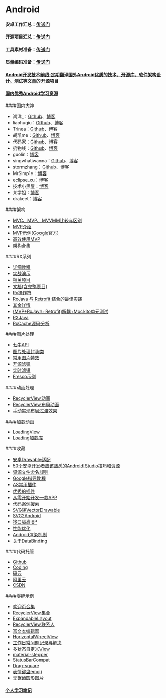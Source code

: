 # Android

#### 安卓工作汇总：[传送门](https://github.com/android-cn/android-jobs)

#### 开源项目汇总：[传送门](https://github.com/Trinea/android-open-project)

#### 工具素材准备：[传送门](https://github.com/inferjay/AndroidDevTools/)

#### 质量编码准备：[传送门](https://github.com/jiang111/awesome-android-tips)

#### [Android开发技术前线:定期翻译国外Android优质的技术、开源库、软件架构设计、测试等文章的开源项目](https://github.com/hehonghui/android-tech-frontier)

#### [国内优秀Android学习资源](https://github.com/hehonghui/android-tech-frontier/tree/master/the-bad-guys)

####国内大神
* 鸿洋_：[Github](https://github.com/hongyangAndroid/)、[博客](http://blog.csdn.net/lmj623565791)
* liaohuqiu：[Github](https://github.com/liaohuqiu)、[博客](https://www.liaohuqiu.net/)
* Trinea：[Github](https://github.com/Trinea)、[博客](http://www.trinea.cn/)
* 胡凯me：[Github](https://github.com/kesenhoo)、[博客](http://hukai.me/)
* 代码家：[Github](https://github.com/daimajia)、[博客](http://daimajia.com/)
* 扔物线：[Github](https://github.com/rengwuxian)、[博客](http://www.rengwuxian.com/)
* guolin：[博客](http://blog.csdn.net/guolin_blog)
* singwhatiwanna：[Github](https://github.com/singwhatiwanna/)、[博客](http://blog.csdn.net/singwhatiwanna)
* stormzhang：[Github](https://github.com/stormzhang)、[博客](http://stormzhang.com/)
* MrSimp1e：[博客](http://blog.csdn.net/bboyfeiyu)
* eclipse_xu：[博客](http://blog.csdn.net/eclipsexys/)
* 技术小黑屋：[博客](http://droidyue.com/)
* 某学姐：[博客](https://mouxuejie.com/)
* drakeet：[博客](https://drakeet.me/)  

####架构
* [MVC、MVP、MVVMM比较与区别](http://www.cnblogs.com/JustRun1983/p/3727560.html)
* [MVP介绍](https://github.com/hehonghui/android-tech-frontier/blob/master/issue-12%2FAndroid%E4%B8%8AMVP%E7%9A%84%E4%BB%8B%E7%BB%8D.md#使用mvp)
* [MVP示例(Google官方)](https://github.com/googlesamples/android-architecture)
* [高效使用MVP](http://blog.csdn.net/dantestones/article/details/51445208)
* [架构合集](https://github.com/CameloeAnthony/AndroidArchitectureCollection)


####RX系列
* [详细教程](https://github.com/lzyzsd/Awesome-RxJava)
* [实战演示](http://www.jianshu.com/p/64aa976a46be)
* [相关项目](https://github.com/vihuela/Lay-s)
* [文档(含完整项目)](https://github.com/mcxiaoke/RxDocs)
* [Rx操作符](https://github.com/jiang111/RxJavaApp)
* [RxJava 与 Retrofit 结合的最佳实践](http://gank.io/post/56e80c2c677659311bed9841)
* [其余详情](https://www.zhihu.com/question/35511144)
* [(MVP+RxJava+Retrofit)解耦+Mockito单元测试](http://www.jianshu.com/p/cdfeb6c3d099?utm_campaign=haruki&utm_content=note&utm_medium=reader_share&utm_source=weixin)
* [RXJava](http://www.jcodecraeer.com/a/anzhuokaifa/androidkaifa/2015/0430/2815.html)
* [RxCache源码分析](http://www.jianshu.com/p/5d73909c7068)

####图片处理
* [七牛API](https://github.com/lingochamp/QiniuImageLoader)
* [图片处理封装类](http://blog.csdn.net/wiker_yong/article/details/17231087)
* [常用图片特效](http://www.eoeandroid.com/forum.php?mod=viewthread&tid=170526&extra=page%3D1&page=1)
* [开源滤镜](https://github.com/daizhenjun/ImageFilterForAndroid)
* [实时滤镜](http://www.eoeandroid.com/thread-171528-1-1.html)
* [Fresco示例](https://github.com/kaedea/Fresco-Sample-Usage)

####动画处理
* [RecyclerView动画](http://www.07net01.com/2015/12/1024142.html)
* [RecyclerView布局动画](http://www.jcodecraeer.com/a/anzhuokaifa/androidkaifa/2015/0915/3462.html)
* [手动实现布局过渡效果](http://www.jcodecraeer.com/a/anzhuokaifa/androidkaifa/2015/0629/3119.html)

####加载动画
* [LoadingView](https://github.com/ldoublem/LoadingView)
* [Loading加载库](https://github.com/ybq/Android-SpinKit) 

####收藏
* [安卓Drawable适配](http://blog.csdn.net/wrg_20100512/article/details/51295317)
* [50个安卓开发者应该熟悉的Android Studio技巧和资源](http://www.jcodecraeer.com/a/anzhuokaifa/androidkaifa/2016/1116/6776.html)
* [资源文件命名规则](http://www.jcodecraeer.com/a/anzhuokaifa/androidkaifa/2016/1104/6745.html)
* [Google指导教程](http://www.jcodecraeer.com/a/anzhuokaifa/androidkaifa/2015/0608/3019.html)
* [AS常用插件](https://github.com/jiang111/awesome-androidstudio-plugins)
* [优秀的插件](https://github.com/dreamlivemeng/androidstudio-plugins)
* [从零开始开发一款APP](http://www.jianshu.com/p/a58d15ef5c8b)
* [代码案例搜索](http://www.codota.com/)
* [SVG转VectorDrawable](http://inloop.github.io/svg2android/)
* [SVG2Android](https://github.com/inloop/svg2android)
* [接口隔离ISP](http://blog.csdn.net/dd864140130/article/details/51429926)
* [性能优化](http://www.jcodecraeer.com/a/anzhuokaifa/androidkaifa/2015/0418/2745.html)
* [Android渲染机制](http://blog.csdn.net/ccj659/article/details/53219288)
* [关于DataBinding](http://www.jcodecraeer.com/a/anzhuokaifa/androidkaifa/2015/0811/3290.html)

####代码托管
* [Github](https://github.com)
* [Coding](https://coding.net/)
* [码云](http://git.oschina.net/)
* [阿里云](http://code.taobao.org/)
* [CSDN](https://code.csdn.net/)

####零碎示例
* [欢迎页合集](http://www.jianshu.com/p/b08286b9e3f6)
* [RecyclerView集合](https://github.com/CameloeAnthony/Learning-RecyclerView)
* [ExpandableLayout](https://github.com/cachapa/ExpandableLayout)
* [RecyclerView联系人](https://github.com/jiang111/IndexRecyclerView)
* [富文本编辑器](https://github.com/mr5/icarus-android)
* [HorizontalWheelView](https://github.com/shchurov/HorizontalWheelView)
* [工作日常问题记录与解决](http://blog.csdn.net/biezhihua/article/details/49506781)
* [多状态自定义View](https://github.com/qyxxjd/MultipleStatusView)
* [material-stepper](https://github.com/fcannizzaro/material-stepper)
* [StatusBarCompat](https://github.com/niorgai/StatusBarCompat)
* [Drag-square](https://github.com/xmuSistone/android-drag-square)
* [表情键盘emoji](https://github.com/w446108264/XhsEmoticonsKeyboard)
* [无锯齿圆形图片](https://github.com/zuoweitan/CircleImageView)




#### [个人学习笔记](./note.md)